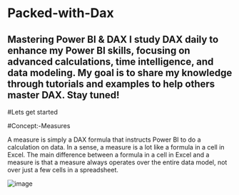 # Packed-with-Dax
## Mastering Power BI &amp; DAX  I study DAX daily to enhance my Power BI skills, focusing on advanced calculations, time intelligence, and data modeling. My goal is to share my knowledge through tutorials and examples to help others master DAX. Stay tuned!

#Lets get started

#Concept:-Measures

A measure is simply a DAX formula that instructs Power BI to do a calculation on data. In a sense, a measure is a lot like a formula in a cell in Excel. The main difference between a formula in a cell in Excel and a measure is that a measure always operates over the entire data model, not over just a few cells in a spreadsheet.

![image](https://github.com/user-attachments/assets/08190cca-ec8b-47fc-ba8d-c8979a9ced3a)


